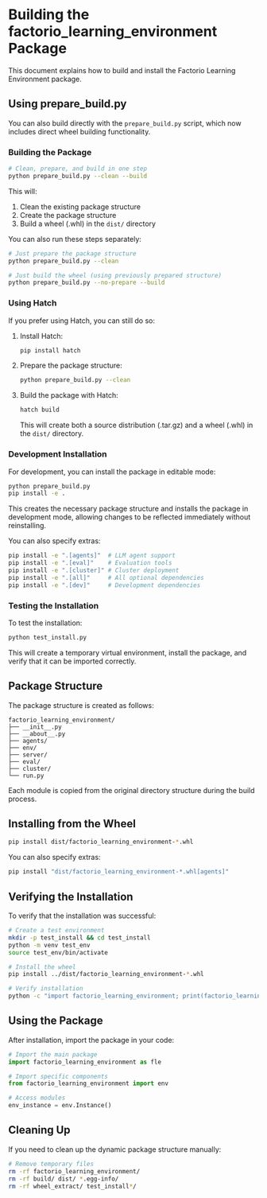 # Building the factorio_learning_environment Package

This document explains how to build and install the Factorio Learning Environment package.

## Using prepare_build.py

You can also build directly with the `prepare_build.py` script, which now includes direct wheel building functionality.

### Building the Package

```bash
# Clean, prepare, and build in one step
python prepare_build.py --clean --build
```

This will:
1. Clean the existing package structure
2. Create the package structure
3. Build a wheel (.whl) in the `dist/` directory

You can also run these steps separately:

```bash
# Just prepare the package structure
python prepare_build.py --clean

# Just build the wheel (using previously prepared structure)
python prepare_build.py --no-prepare --build
```

### Using Hatch

If you prefer using Hatch, you can still do so:

1. Install Hatch:
   ```bash
   pip install hatch
   ```

2. Prepare the package structure:
   ```bash
   python prepare_build.py --clean
   ```

3. Build the package with Hatch:
   ```bash
   hatch build
   ```

   This will create both a source distribution (.tar.gz) and a wheel (.whl) in the `dist/` directory.

### Development Installation

For development, you can install the package in editable mode:

```bash
python prepare_build.py
pip install -e .
```

This creates the necessary package structure and installs the package in development mode, allowing changes to be reflected immediately without reinstalling.

You can also specify extras:

```bash
pip install -e ".[agents]"  # LLM agent support
pip install -e ".[eval]"    # Evaluation tools
pip install -e ".[cluster]" # Cluster deployment
pip install -e ".[all]"     # All optional dependencies
pip install -e ".[dev]"     # Development dependencies
```

### Testing the Installation

To test the installation:

```bash
python test_install.py
```

This will create a temporary virtual environment, install the package, and verify that it can be imported correctly.

## Package Structure

The package structure is created as follows:

```
factorio_learning_environment/
├── __init__.py
├── __about__.py
├── agents/
├── env/
├── server/
├── eval/
├── cluster/
└── run.py
```

Each module is copied from the original directory structure during the build process.

## Installing from the Wheel

```bash
pip install dist/factorio_learning_environment-*.whl
```

You can also specify extras:

```bash
pip install "dist/factorio_learning_environment-*.whl[agents]"
```

## Verifying the Installation

To verify that the installation was successful:

```bash
# Create a test environment
mkdir -p test_install && cd test_install
python -m venv test_env
source test_env/bin/activate

# Install the wheel
pip install ../dist/factorio_learning_environment-*.whl

# Verify installation
python -c "import factorio_learning_environment; print(factorio_learning_environment.__file__)"
```

## Using the Package

After installation, import the package in your code:

```python
# Import the main package
import factorio_learning_environment as fle

# Import specific components
from factorio_learning_environment import env

# Access modules
env_instance = env.Instance()
```

## Cleaning Up

If you need to clean up the dynamic package structure manually:

```bash
# Remove temporary files
rm -rf factorio_learning_environment/
rm -rf build/ dist/ *.egg-info/
rm -rf wheel_extract/ test_install*/
```